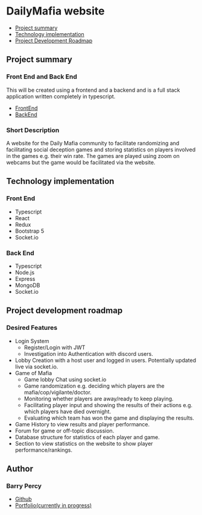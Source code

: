 # DailyMafia website

- [Project summary](#project-summary)
- [Technology implementation](#technology-implementation)
- [Project Development Roadmap](#project-development-roadmap)

## Project summary

### Front End and Back End

This will be created using a frontend and a backend and is a full stack application written completely in typescript.

- [FrontEnd](https://github.com/BarryPercy/dailymafia-frontend)
- [BackEnd](https://github.com/BarryPercy/dailymafia-backend)

### Short Description

A website for the Daily Mafia community to facilitate randomizing and facilitating social deception games and storing statistics on players involved in the games e.g. their win rate. The games are played using zoom on webcams but the game would be facilitated via the website.

## Technology implementation

### Front End

- Typescript
- React
- Redux
- Bootstrap 5
- Socket.io

### Back End

- Typescript
- Node.js
- Express
- MongoDB
- Socket.io


## Project development roadmap

### Desired Features

- Login System
  - Register/Login with JWT
  - Investigation into Authentication with discord users.
- Lobby Creation with a host user and logged in users. Potentially updated live via socket.io.
- Game of Mafia
  - Game lobby Chat using socket.io
  - Game randomization e.g. deciding which players are the mafia/cop/vigilante/doctor.
  - Monitoring whether players are away/ready to keep playing.
  - Facilitating player input and showing the results of their actions e.g. which players have died overnight.
  - Evaluating which team has won the game and displaying the results.
- Game History to view results and player performance.
- Forum for game or off-topic discussion.
- Database structure for statistics of each player and game.
- Section to view statistics on the website to show player performance/rankings.


## Author
### Barry Percy

- [Github](https://github.com/BarryPercy)
- [Portfolio(currently in progress)](https://barry-percy-portfolio.vercel.app/)
